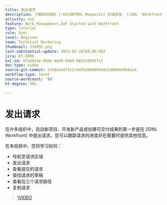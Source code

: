 ```yaml
---
title: 发出请求
description: 了解如何找到 [!UICONTROL Requests] 区域并在  [!DNL  Workfront] 中提出请求。然后了解如何查看已提交的和草稿请求。
activity: use
feature: Work Management,Get Started with Workfront
type: Tutorial
role: User
level: Beginner
team: Technical Marketing
thumbnail: 336092.png
last-substantial-update: 2023-05-18T00:00:00Z
jira: KT-8806
exl-id: 07a4824e-809e-4649-b669-865519b95f1f
doc-type: video
source-git-commit: 5358a1e6f3c2cddfb2066954a922d8804e0b0a14
workflow-type: tm+mt
source-wordcount: '99'
ht-degree: 90%

---
```


# 发出请求

在许多组织中，启动新项目、开发新产品或创建可交付成果的第一步是在 [!DNL Workfront] 中提出请求。您可以跟踪请求的进度并在需要时提供其他信息。

在本视频中，您将学习如何：

* 导航至请求区域
* 发出请求
* 查看提交的请求
* 查找请求的草稿
* 查看后三个请求路径
* 复制请求

>[!VIDEO](https://video.tv.adobe.com/v/336092/?quality=12&learn=on)
